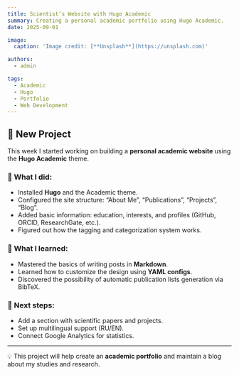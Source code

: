 ```yaml
---
title: Scientist’s Website with Hugo Academic
summary: Creating a personal academic portfolio using Hugo Academic.
date: 2025-09-01

image:
  caption: 'Image credit: [**Unsplash**](https://unsplash.com)'

authors:
  - admin

tags:
  - Academic
  - Hugo
  - Portfolio
  - Web Development
---
```


## 🚀 New Project  

This week I started working on building a **personal academic website** using the **Hugo Academic** theme.  

### 🔧 What I did:  
- Installed **Hugo** and the Academic theme.  
- Configured the site structure: “About Me”, “Publications”, “Projects”, “Blog”.  
- Added basic information: education, interests, and profiles (GitHub, ORCID, ResearchGate, etc.).  
- Figured out how the tagging and categorization system works.  

### 📘 What I learned:  
- Mastered the basics of writing posts in **Markdown**.  
- Learned how to customize the design using **YAML configs**.  
- Discovered the possibility of automatic publication lists generation via BibTeX.  

### 🎯 Next steps:  
- Add a section with scientific papers and projects.  
- Set up multilingual support (RU/EN).  
- Connect Google Analytics for statistics.  

---

💡 This project will help create an **academic portfolio** and maintain a blog about my studies and research.  

